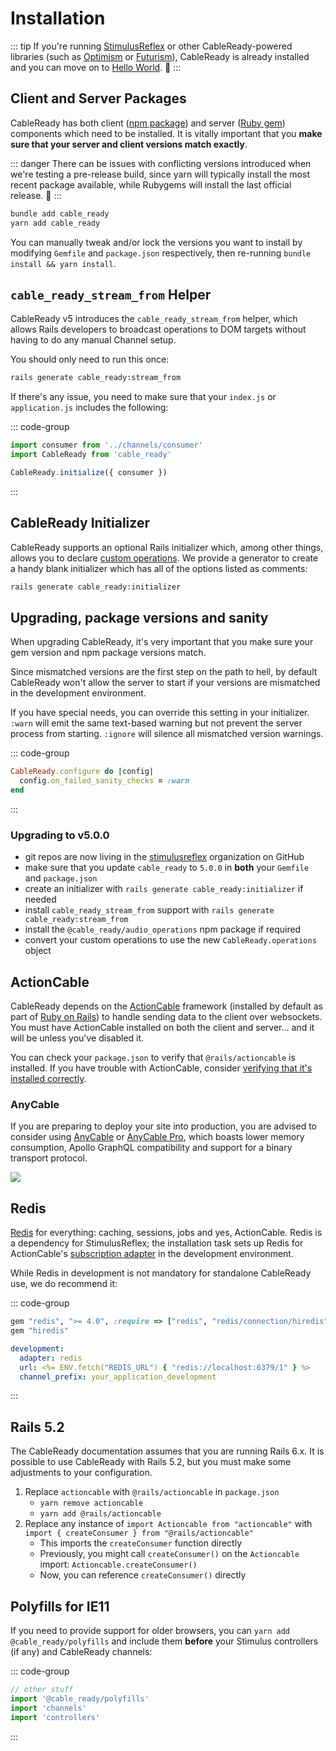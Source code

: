 # Installation

::: tip
If you're running [StimulusReflex](https://docs.stimulusreflex.com) or other CableReady-powered libraries (such as [Optimism](https://optimism.leastbad.com/) or [Futurism](https://github.com/julianrubisch/futurism)), CableReady is already installed and you can move on to [Hello World](/hello-world/hello-world). 🎉
:::

## Client and Server Packages

CableReady has both client ([npm package](https://www.npmjs.com/package/cable_ready)) and server ([Ruby gem](https://rubygems.org/gems/cable_ready)) components which need to be installed. It is vitally important that you **make sure that your server and client versions match exactly**.

::: danger
There can be issues with conflicting versions introduced when we're testing a pre-release build, since yarn will typically install the most recent package available, while Rubygems will install the last official release. 🤯
:::

```bash
bundle add cable_ready
yarn add cable_ready
```

You can manually tweak and/or lock the versions you want to install by modifying `Gemfile` and `package.json` respectively, then re-running `bundle install && yarn install`.

## `cable_ready_stream_from` Helper

CableReady v5 introduces the `cable_ready_stream_from` helper, which allows Rails developers to broadcast operations to DOM targets without having to do any manual Channel setup.

You should only need to run this once:

```bash
rails generate cable_ready:stream_from
```

If there's any issue, you need to make sure that your `index.js` or `application.js` includes the following:

::: code-group
```javascript [app/javascript/controllers/index.js]
import consumer from '../channels/consumer'
import CableReady from 'cable_ready'

CableReady.initialize({ consumer })
```
:::

## CableReady Initializer

CableReady supports an optional Rails initializer which, among other things, allows you to declare [custom operations](/guide/customization#custom-operations). We provide a generator to create a handy blank initializer which has all of the options listed as comments:

```bash
rails generate cable_ready:initializer
```

## Upgrading, package versions and sanity

When upgrading CableReady, it's very important that you make sure your gem version and npm package versions match.

Since mismatched versions are the first step on the path to hell, by default CableReady won't allow the server to start if your versions are mismatched in the development environment.

If you have special needs, you can override this setting in your initializer. `:warn` will emit the same text-based warning but not prevent the server process from starting. `:ignore` will silence all mismatched version warnings.

::: code-group
```ruby [config/initializers/cable_ready.rb]
CableReady.configure do |config|
  config.on_failed_sanity_checks = :warn
end
```
:::

### Upgrading to v5.0.0

* git repos are now living in the [stimulusreflex](https://github.com/stimulusreflex) organization on GitHub
* make sure that you update `cable_ready` to `5.0.0` in **both** your `Gemfile` and `package.json`
* create an initializer with `rails generate cable_ready:initializer` if needed
* install `cable_ready_stream_from` support with `rails generate cable_ready:stream_from`
* install the `@cable_ready/audio_operations` npm package if required
* convert your custom operations to use the new `CableReady.operations` object

## ActionCable

CableReady depends on the [ActionCable](https://guides.rubyonrails.org/action_cable_overview.html) framework (installed by default as part of [Ruby on Rails](https://rubyonrails.org/)) to handle sending data to the client over websockets. You must have ActionCable installed on both the client and server... and it will be unless you've disabled it.

You can check your `package.json` to verify that `@rails/actioncable` is installed. If you have trouble with ActionCable, consider [verifying that it's installed correctly](/troubleshooting/#verify-actioncable).

### AnyCable

If you are preparing to deploy your site into production, you are advised to consider using [AnyCable](https://anycable.io) or [AnyCable Pro](https://anycable.io/#opensource), which boasts lower memory consumption, Apollo GraphQL compatibility and support for a binary transport protocol.

![](/anycable.png)

## Redis

[Redis](https://redis.io/download) for everything: caching, sessions, jobs and yes, ActionCable. Redis is a dependency for StimulusReflex; the installation task sets up Redis for ActionCable's [subscription adapter](https://guides.rubyonrails.org/action_cable_overview.html#subscription-adapter) in the development environment.

While Redis in development is not mandatory for standalone CableReady use, we do recommend it:

::: code-group
```ruby [Gemfile]
gem "redis", ">= 4.0", :require => ["redis", "redis/connection/hiredis"]
gem "hiredis"
```

```yaml [config/cable.yml]
development:
  adapter: redis
  url: <%= ENV.fetch("REDIS_URL") { "redis://localhost:6379/1" } %>
  channel_prefix: your_application_development
```
:::

## Rails 5.2

The CableReady documentation assumes that you are running Rails 6.x. It is possible to use CableReady with Rails 5.2, but you must make some adjustments to your configuration.

1. Replace `actioncable` with `@rails/actioncable` in `package.json`
   * `yarn remove actioncable`
   * `yarn add @rails/actioncable`
2. Replace any instance of `import Actioncable from "actioncable"` with `import { createConsumer } from "@rails/actioncable"`
   * This imports the `createConsumer` function directly
   * Previously, you might call `createConsumer()` on the `Actioncable` import: `Actioncable.createConsumer()`
   * Now, you can reference `createConsumer()` directly

## Polyfills for IE11

If you need to provide support for older browsers, you can `yarn add @cable_ready/polyfills` and include them **before** your Stimulus controllers (if any) and CableReady channels:

::: code-group
```javascript [app/javascript/packs/application.js]
// other stuff
import '@cable_ready/polyfills'
import 'channels'
import 'controllers'
```
:::
